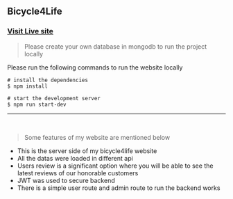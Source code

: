 ## Bicycle4Life

### [Visit Live site](https://bicycle4life-83943.web.app/)

> Please create your own database in mongodb to run the project locally

Please run the following commands to run the website locally

```
# install the dependencies
$ npm install

# start the development server
$ npm run start-dev
```

---

<br/>

> Some features of my website are mentioned below

- This is the server side of my bicycle4life website
- All the datas were loaded in different api
- Users review is a significant option where you will be able to see the latest reviews of our honorable customers
- JWT was used to secure backend
- There is a simple user route and admin route to run the backend works
